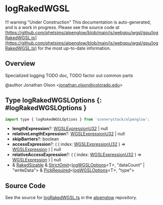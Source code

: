# logRakedWGSL

!!! warning "Under Construction"
    This documentation is auto-generated, and is a work in progress. Please see the source code at
    [https://github.com/phetsims/alpenglow/blob/main/js/webgpu/wgsl/gpu/logRakedWGSL.ts](https://github.com/phetsims/alpenglow/blob/main/js/webgpu/wgsl/gpu/logRakedWGSL.ts) for the most up-to-date information.

## Overview

Specialized logging TODO doc, TODO factor out common parts

@author Jonathan Olson &lt;jonathan.olson@colorado.edu&gt;

## Type logRakedWGSLOptions {: #logRakedWGSLOptions }


```js
import type { logRakedWGSLOptions } from 'scenerystack/alpenglow';
```


- **lengthExpression**?: [WGSLExpressionU32](../alpenglow/WGSLString.md#WGSLExpressionU32) | <span style="color: hsla(calc(var(--md-hue) + 180deg),80%,40%,1);">null</span>
- **relativeLengthExpression**?: [WGSLExpressionU32](../alpenglow/WGSLString.md#WGSLExpressionU32) | <span style="color: hsla(calc(var(--md-hue) + 180deg),80%,40%,1);">null</span>
- **skipBarriers**?: <span style="color: hsla(calc(var(--md-hue) + 180deg),80%,40%,1);">boolean</span>
- **accessExpression**?: ( ( index: [WGSLExpressionU32](../alpenglow/WGSLString.md#WGSLExpressionU32) ) =&gt; [WGSLExpression](../alpenglow/WGSLString.md#WGSLExpression) ) | <span style="color: hsla(calc(var(--md-hue) + 180deg),80%,40%,1);">null</span>
- **relativeAccessExpression**?: ( ( index: [WGSLExpressionU32](../alpenglow/WGSLString.md#WGSLExpressionU32) ) =&gt; [WGSLExpression](../alpenglow/WGSLString.md#WGSLExpression) ) | <span style="color: hsla(calc(var(--md-hue) + 180deg),80%,40%,1);">null</span>
- &amp; [RakedSizable](../alpenglow/WGSLUtils.md#RakedSizable) &amp; [StrictOmit](../phet-core/StrictOmit.md)&lt;[logWGSLOptions](../alpenglow/logWGSL.md#logWGSLOptions)&lt;T&gt;, "dataCount" | "writeData"&gt; &amp; [PickRequired](../phet-core/PickRequired.md)&lt;[logWGSLOptions](../alpenglow/logWGSL.md#logWGSLOptions)&lt;T&gt;, "type"&gt;




## Source Code

See the source for [logRakedWGSL.ts](https://github.com/phetsims/alpenglow/blob/main/js/webgpu/wgsl/gpu/logRakedWGSL.ts) in the [alpenglow](https://github.com/phetsims/alpenglow) repository.
